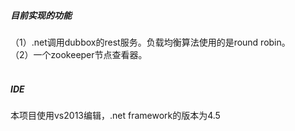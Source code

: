 <h5>目前实现的功能</h5>
（1）.net调用dubbox的rest服务。负载均衡算法使用的是round robin。 <br />
（2）一个zookeeper节点查看器。 <br />
<br />

<h5>IDE</h5>
本项目使用vs2013编辑，.net framework的版本为4.5<br/>
